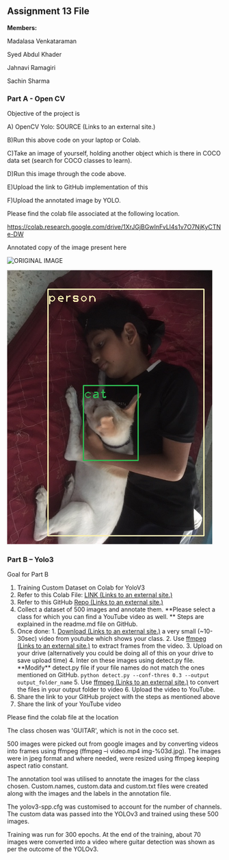 ## Assignment 13 File

**Members:**

Madalasa Venkataraman

Syed Abdul Khader

Jahnavi Ramagiri

Sachin Sharma

### Part A - Open CV

Objective of the project is

A) OpenCV Yolo: SOURCE (Links to an external site.)

B)Run this above code on your laptop or Colab.

C)Take an image of yourself, holding another object which is there in COCO data set (search for COCO classes to learn).

D)Run this image through the code above.

E)Upload the link to GitHub implementation of this

F)Upload the annotated image by YOLO.

Please find the colab file associated at the following location.

https://colab.research.google.com/drive/1XrJGjBGwInFvLl4s1v7O7NjKyCTNe-DW

Annotated copy of the image present here

![ORIGINAL IMAGE](https://github.com/vmadalasa/EVAConsolidated/blob/master/EVAS13/Assignment%20A%20openCV/IMG\_1940.JPG)

![ANNOTATED IMAGE](https://github.com/vmadalasa/EVAConsolidated/blob/master/EVAS13/Assignment%20A%20openCV/Annotatedimage.png)

### Part B – Yolo3

Goal for Part B

1. Training Custom Dataset on Colab for YoloV3
  1. Refer to this Colab File: [LINK (Links to an external site.)](https://colab.research.google.com/drive/1LbKkQf4hbIuiUHunLlvY-cc0d_sNcAgS)
  2. Refer to this GitHub [Repo (Links to an external site.)](https://github.com/theschoolofai/YoloV3)
  3. Collect a dataset of 500 images and annotate them.  **Please select a class for which you can find a YouTube video as well. ** Steps are explained in the readme.md file on GitHub.
  4. Once done:
    1. [Download (Links to an external site.)](https://www.y2mate.com/en19) a very small (~10-30sec) video from youtube which shows your class.
    2. Use [ffmpeg (Links to an external site.)](https://en.wikibooks.org/wiki/FFMPEG_An_Intermediate_Guide/image_sequence) to extract frames from the video.
    3. Upload on your drive (alternatively you could be doing all of this on your drive to save upload time)
    4. Inter on these images using detect.py file. \*\*Modify\*\* detect.py file if your file names do not match the ones mentioned on GitHub.
 `python detect.py --conf-thres 0.3 --output output_folder_name`
    5. Use [ffmpeg (Links to an external site.)](https://en.wikibooks.org/wiki/FFMPEG_An_Intermediate_Guide/image_sequence) to convert the files in your output folder to video
    6. Upload the video to YouTube.
  5. Share the link to your GitHub project with the steps as mentioned above
  6. Share the link of your YouTube video

Please find the colab file at the location

The class chosen was &#39;GUITAR&#39;, which is not in the coco set.

500 images were picked out from google images and by converting videos into frames using ffmpeg (ffmpeg –i video.mp4 img-%03d.jpg). The images were in jpeg format and where needed, were resized using ffmpeg keeping aspect ratio constant.

The annotation tool was utilised to annotate the images for the class chosen. Custom.names, custom.data and custom.txt files were created along with the images and the labels in the annotation file.

The yolov3-spp.cfg was customised to account for the number of channels. The custom data was passed into the YOLOv3 and trained using these 500 images.

Training was run for 300 epochs. At the end of the training, about 70 images were converted into a video where guitar detection was shown as per the outcome of the YOLOv3.
